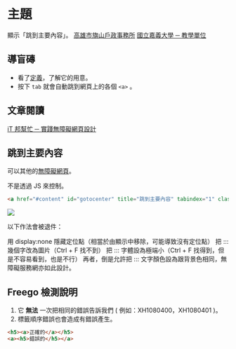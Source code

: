 # 主題

顯示「跳到主要內容」。
[高雄市旗山戶政事務所](https://cishan-house.kcg.gov.tw/)
[國立嘉義大學 ─ 教學單位](http://www.ncyu.edu.tw/NewSite/content.aspx?site_content_sn=50114)

## 導盲磚

- 看了[定義](https://www.handicap-free.nat.gov.tw/Questions/Detail/82?Category=33)，了解它的用意。
- 按下 `tab` 就會自動跳到網頁上的各個 `<a>` 。

## 文章閱讀

[iT 邦幫忙 ─ 實踐無障礙網頁設計](https://ithelp.ithome.com.tw/users/20108045/ironman/2454)

## 跳到主要內容

可以其他的[無障礙網頁](https://www.handicap-free.nat.gov.tw/Applications)。

不是透過 JS 來控制。

```html
<a href="#content" id="gotocenter" title="跳到主要內容" tabindex="1" class="sr-only sr-only-focusable">跳到主要內容</a>
```

![](https://i.imgur.com/CsrDKCG.png)

以下作法會被退件：

用 display:none 隱藏定位點（相當於由顯示中移除，可能導致沒有定位點）
把 ::: 幾個字改為圖片（Ctrl + F 找不到）
把 ::: 字體設為極端小（Ctrl + F 找得到，但是不容易看到，也是不行）
再者，倒是允許把 ::: 文字顏色設為跟背景色相同，無障礙服務網亦如此設計。

## Freego 檢測說明

1. 它 **無法** 一次把相同的錯誤告訴我們 ( 例如：XH1080400，XH1080401 )。
2. 標籤順序錯誤也會造成有錯誤產生。

```html
<h5><a>正確的</a></h5>
<a><h5>錯誤的</h5></a>
```